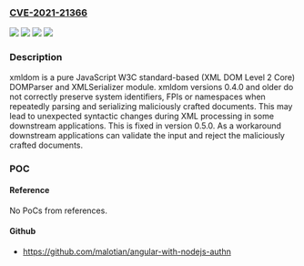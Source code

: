 ### [CVE-2021-21366](https://cve.mitre.org/cgi-bin/cvename.cgi?name=CVE-2021-21366)
![](https://img.shields.io/static/v1?label=Product&message=xmldom&color=blue)
![](https://img.shields.io/static/v1?label=Version&message=n%2Fa&color=blue)
![](https://img.shields.io/static/v1?label=Vulnerability&message=CWE-115%3A%20Misinterpretation%20of%20Input&color=brighgreen)
![](https://img.shields.io/static/v1?label=Vulnerability&message=CWE-436%20Interpretation%20Conflict&color=brighgreen)

### Description

xmldom is a pure JavaScript W3C standard-based (XML DOM Level 2 Core) DOMParser and XMLSerializer module. xmldom versions 0.4.0 and older do not correctly preserve system identifiers, FPIs or namespaces when repeatedly parsing and serializing maliciously crafted documents. This may lead to unexpected syntactic changes during XML processing in some downstream applications. This is fixed in version 0.5.0. As a workaround downstream applications can validate the input and reject the maliciously crafted documents.

### POC

#### Reference
No PoCs from references.

#### Github
- https://github.com/malotian/angular-with-nodejs-authn

